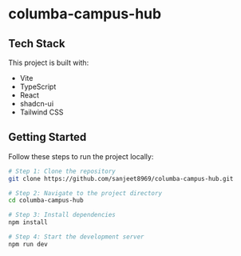 # columba-campus-hub

## Tech Stack

This project is built with:

- Vite  
- TypeScript  
- React  
- shadcn-ui  
- Tailwind CSS  

## Getting Started

Follow these steps to run the project locally:

```sh
# Step 1: Clone the repository
git clone https://github.com/sanjeet8969/columba-campus-hub.git

# Step 2: Navigate to the project directory
cd columba-campus-hub

# Step 3: Install dependencies
npm install

# Step 4: Start the development server
npm run dev


